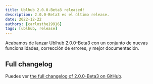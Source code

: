```yaml
---
title: Ublhub 2.0.0-Beta3 released!
description: 2.0.0-Beta3 es el último release.
date: 2022-12-22
authors: [carlosthe19916]
tags: [ublhub, release]
---
```


Acabamos de lanzar Ublhub 2.0.0-Beta3 con un conjunto de nuevas funcionalidades, corrección de errores, y mejor documentación.

## Full changelog

Puedes ver [the full changelog of 2.0.0-Beta3 on GitHub](https://github.com/project-openubl/ublhub/releases/tag/v2.0.0-Beta3).